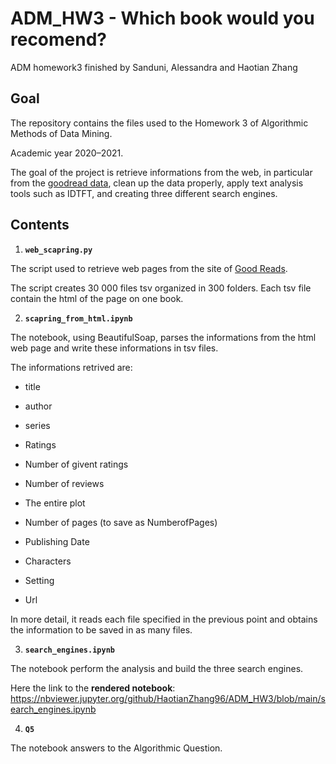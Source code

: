 # ADM_HW3 - Which book would you recomend?
ADM homework3 finished by Sanduni, Alessandra and Haotian Zhang

## Goal

The repository contains the files used to the Homework 3 of Algorithmic Methods of Data Mining.

Academic year 2020–2021.

The goal of the project is retrieve informations from the web, in particular from the [goodread data](https://www.goodreads.com/), clean up the data properly, apply text analysis tools such as IDTFT, and creating three different search engines.

## Contents

1. **`web_scapring.py`**

The script used to retrieve web pages from the site of [Good Reads](https://www.goodreads.com/).

The script creates 30 000 files tsv organized in 300 folders. Each tsv file contain the html of the page on one book. 



2. **`scapring_from_html.ipynb`**

The notebook, using BeautifulSoap, parses the informations from the html web page and write these informations in tsv files.

The informations retrived are:

>>

- title

- author

- series

- Ratings

- Number of givent ratings 

- Number of reviews 

- The entire plot

- Number of pages (to save as NumberofPages)

- Publishing Date 

- Characters

- Setting

- Url

>>

In more detail, it reads each file specified in the previous point and obtains the information to be saved in as many files.


3. **`search_engines.ipynb`**

The notebook perform the analysis and build the three search engines.

Here the link to the **rendered notebook**: https://nbviewer.jupyter.org/github/HaotianZhang96/ADM_HW3/blob/main/search_engines.ipynb

4. **`Q5`**

The notebook answers to the Algorithmic Question.

